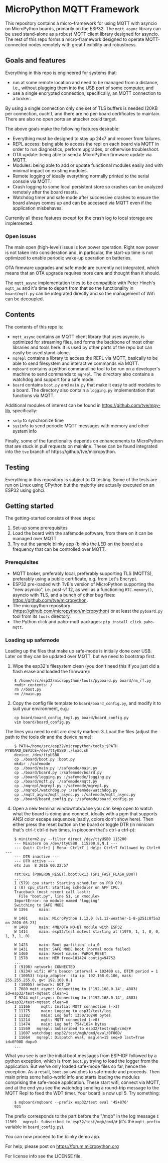 # MicroPython MQTT Framework

This repository contains a micro-framework for using MQTT with asyncio on MicroPython boards,
primarily on the ESP32. The `mqtt_async` library can be used stand-alone as a robust
MQTT client library designed for asyncio. The rest of this repo forms a micro-framework
designed to operate MQTT-connected nodes remotely with great flexibility and robustness.

## Goals and features

Everything in this repo is engineered for systems that:
- run at some remote location and need to be managed from a distance, i.e., without plugging
  them into the USB port of some computer, and
- use a single encrypted connection, specifically, an MQTT connection to a broker.

By using a single connection only one set of TLS buffers is needed (20KB per connection, ouch!),
and there are no per-board certificates to maintain. There are also no open ports an attacker
could target.

The above goals make the following features desirable:
- Everything must be designed to stay up 24x7 and recover from failures.
- REPL access: being able to access the repl on each board via MQTT in order to run diagnostics,
  perform upgrades, or otherwise troubleshoot.
- OTA update: being able to send a MicroPython firmware update via MQTT.
- Modules: being able to add or update functional modules easily and with minimal impact
  on existing modules.
- Remote logging of ideally everything normally printed to the serial console via MQTT.
- Crash logging to some local persistent store so crashes can be analyzed remotely after the board
  resets.
- Watchdog timer and safe mode after successive crashes to ensure the board always
  comes up and can be accessed via MQTT even if the application misbehaves.

Currently all these features except for the crash log to local storage are implemented.

### Open issues

The main open (high-level) issue is low power operation. Right now power is not taken into
consideration and, in particular, the start-up time is not optimized to enable periodic wake-up
operation on batteries.

OTA firmware upgrades and safe mode are currently not integrated, which means that an OTA upgrade
requires more care and thought than it should.

The `mqtt_async` implementation tries to be compatible with Peter Hinch's `mqtt_as` and it's time to
depart from that so the functionality in `board/mqtt.py` can be integrated directly and so the
management of Wifi can be decoupled.

## Contents

The contents of this repo is:
- `mqtt_async` contains an MQTT client library that uses asyncio, is optimized for streaming files,
  and forms the backbone of most other libraries and tools here. It is used by other parts of the
  repo but can easily be used stand-alone.
- `mqrepl` contains a library to access the REPL via MQTT, basically to be able to send filesystem
  and interactive commands via MQTT.
- `mqboard` contains a python commandline tool to be run on a developer's machine to send commands
  to `mqrepl`. The directory also contains a watchdog and support for a safe mode.
- `board` contains `boot.py` and `main.py` that make it easy to add modules to a board.
  The directory also contain a `logging.py` implementation that functions via MQTT.

Additional modules of interest can be found in https://github.com/tve/mpy-lib, specifically:
- `sntp` to synchronize time
- `sysinfo` to send periodic MQTT messages with memory and other system info

Finally, some of the functionality depends on enhancements to MicroPython that are stuck
in pull requests on mainline. These can be found integrated into the `tve` branch of
https://github/tve/micropython.

## Testing

Everything in this repository is subject to CI testing. Some of the tests are run on Linux
using CPython but the majority are actually executed on an ESP32 using gohci.

## Getting started

The getting-started consists of three steps:
1. Set-up some prerequisites
2. Load the board with the safemode software, from there on it can be managed over MQTT
3. Try out the sample blinky app (blinks the LED on the board at a frequency that can be controlled
   over MQTT.

### Prerequisites

- MQTT broker, preferably local, preferably supporting TLS (MQTTS), preferably using a public
  certificate, e.g. from Let's Encrypt.
- ESP32 pre-loaded with TvE's version of MicroPython supporting the "new asyncio", i.e. post-v1.12, 
  as well as a functioning `RTC.memory()`, asyncio with TLS, and a bunch of other bug fixes: 
  https://github.com/tve/micropython.
- The micropython repository (https://github.com/micropython/micropython) or at least the
  `pyboard.py` tool from its `tools` directory.
- The Python click and paho-mqtt packages: `pip install click paho-mqtt`.

### Loading up safemode

Loading up the files that make up safe-mode is initially done over USB. Later on they can be updated
over MQTT, but we need to bootstrap first.

1. Wipe the esp32's filesystem clean (you don't need this if you just did a flash erase and
   loaded the firmware):
```
    $ /home/src/esp32/micropython/tools/pyboard.py board/rm_rf.py
    rmdir contents: /
    rm //boot.py
    rm //main.py
```
2. Copy the config file template to `board/board_config.py`, and modify it to suit your
environment, e.g.:
```
    cp board/board_config_tmpl.py board/board_config.py
    vim board/board_config.py
```
   The lines you need to edit are clearly marked.
3. Load the files (adjust the path to the tools dir and the device name):
```
    $ PATH=/home/src/esp32/micropython/tools:$PATH PYBOARD_DEVICE=/dev/ttyUSB0 ./load.sh
    device: /dev/ttyUSB0
    cp ./board/boot.py :boot.py
    mkdir :/safemode
    cp ./board/main.py :/safemode/main.py
    cp ./board/board.py :/safemode/board.py
    cp ./board/logging.py :/safemode/logging.py
    cp ./board/mqtt.py :/safemode/mqtt.py
    cp ./mqrepl/mqrepl.py :/safemode/mqrepl.py
    cp ./mqrepl/watchdog.py :/safemode/watchdog.py
    cp ./mqtt_async/mqtt_async.py :/safemode/mqtt_async.py
    cp ./board/board_config.py :/safemode/board_config.py
```
4. Open a new terminal window/tab/pane you can keep open to watch what the board is doing and
   connect, ideally with a pgm that supports ANSI color escape sequences (sadly, colors don't show
   here). Then either press the reset button on the board or toggle DTR (in minicom that's ctrl-t
   ctrl-d two times, in picocom that's ctrl-a ctrl-p):
```
    $ miniterm2.py --filter direct /dev/ttyUSB0 115200
    --- Miniterm on /dev/ttyUSB0  115200,8,N,1 ---
    --- Quit: Ctrl+] | Menu: Ctrl+T | Help: Ctrl+T followed by Ctrl+H ---
    --- DTR inactive ---
    --- DTR active ---
    ets Jun  8 2016 00:22:57

    rst:0x1 (POWERON_RESET),boot:0x13 (SPI_FAST_FLASH_BOOT)
    ...
    I (579) cpu_start: Starting scheduler on PRO CPU.
    I (0) cpu_start: Starting scheduler on APP CPU.
    Traceback (most recent call last):
      File "boot.py", line 51, in <module>
    ImportError: no module named 'logging'
    Switching to SAFE MODE
    W 1394     main:

    W 1401     main: MicroPython 1.12.0 (v1.12-weather-1-8-g251c8f5a3 on 2020-05-23)
    W 1408     main: 4MB/OTA NO-BT module with ESP32
    W 1414     main: esp32/test mqtest starting at (1970, 1, 1, 0, 0, 1, 3, 1, 0)

    W 1423     main: Boot partition: ota_0
    W 1431     main: SAFE MODE boot (normal mode failed)
    W 1460     main: Reset cause: PWRON_RESET
    I 1578     main: MEM free=101424 contig=94752
    ...
    I (9198) network: CONNECTED
    I (9234) wifi: AP's beacon interval = 102400 us, DTIM period = 1
    I (10053) tcpip_adapter: sta ip: 192.168.0.106, mask: 255.255.255.0, gw: 192.168.0.1
    I (10055) network: GOT_IP
    I 7080 mqtt_async: Connecting to ('192.168.0.14', 4883) id=esp32/test-mqtest clean=1
    I 9244 mqtt_async: Connecting to ('192.168.0.14', 4883) id=esp32/test-mqtest clean=0
    I 11166     mqtt: Initial MQTT connection (->3)
    I 11175     main: Logging to esp32/test/log
    I 11182     main: Log buf: 1350/10240 bytes
    I 11214     mqtt: MQTT connected (->0)
    I 11474     main: Log buf: 754/1024 bytes
    I 11569   mqrepl: Subscribed to esp32/test/mqb/cmd/#
    I 11607 watchdog: esp32/test/mqb/cmd/eval/0F00D/
    I 11664   mqrepl: Dispatch eval, msglen=15 seq=0 last=True id=0F00D dup=0
    ...
```
   What you see is are the initial boot messages from ESP-IDF followed by a python exception,
   which is from `boot.py` trying to load the logger from the application. But we've only loaded
   safe-mode files so far, hence the exception. As a result, `boot.py` switches to safe-mode and
   proceeds. Then main prints some hello-world info and starts loading the modules comprising
   the safe-mode application. These start wifi, connect via MQTT, and at the end you see the
   watchdog sending a round-trip message to the MQTT Repl to feed the WDT timer. Your board is
   now up!
5. Try something:
```
    $ mqboard/mqboard --prefix esp32/test eval '45+876'
    921
```
   The prefix corresponds to the part before the "/mqb" in the log message `I 11569   mqrepl:
   Subscribed to esp32/test/mqb/cmd/#` (it's the `mqtt_prefix` variable in `board_config.py`).

You can now proceed to the blinky demo app.


For help, please post on https://forum.micropython.org 

For license info see the LICENSE file.
